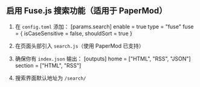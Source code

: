 
## 启用 Fuse.js 搜索功能（适用于 PaperMod）

1. 在 `config.toml` 添加：
[params.search]
enable = true
type = "fuse"
fuse = { isCaseSensitive = false, shouldSort = true }

2. 在页面头部引入 `search.js`（使用 PaperMod 已支持）

3. 确保你有 `index.json` 输出：
[outputs]
home = ["HTML", "RSS", "JSON"]
section = ["HTML", "RSS"]

4. 搜索界面默认地址为 `/search/`
